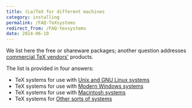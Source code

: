 ```yaml
---
title: (La)TeX for different machines
category: installing
permalink: /FAQ-TeXsystems
redirect_from: /FAQ-texsystems
date: 2014-06-10
---
```


We list here the free or shareware packages;
  another question addresses
  [commercial TeX vendors'](FAQ-commercial) products.

The list is provided in four answers:
  

-  TeX systems for use with
    [Unix and GNU Linux systems](FAQ-sysunix)
-  TeX systems for use with 
    [Modern Windows systems](FAQ-syswin32)
-  TeX systems for use with 
    [Macintosh systems](FAQ-sysmac)
-  TeX systems for 
    [Other sorts of systems](FAQ-sysother)

